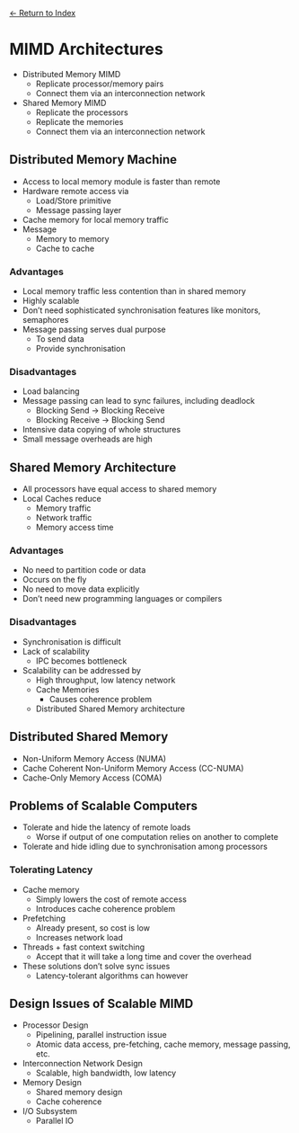 [← Return to Index](https://github.com/cjmlgrto/fit3143-notes/)

# MIMD Architectures
* Distributed Memory MIMD
	* Replicate processor/memory pairs
	* Connect them via an interconnection network
* Shared Memory MIMD
	* Replicate the processors
	* Replicate the memories
	* Connect them via an interconnection network

## Distributed Memory Machine
* Access to local memory module is faster than remote
* Hardware remote access via
	* Load/Store primitive
	* Message passing layer
* Cache memory for local memory traffic
* Message
	* Memory to memory
	* Cache to cache

### Advantages
* Local memory traffic less contention than in shared memory
* Highly scalable
* Don’t need sophisticated synchronisation features like monitors, semaphores
* Message passing serves dual purpose
	* To send data
	* Provide synchronisation

### Disadvantages
* Load balancing
* Message passing can lead to sync failures, including deadlock
	* Blocking Send → Blocking Receive
	* Blocking Receive → Blocking Send
* Intensive data copying of whole structures
* Small message overheads are high

## Shared Memory Architecture
* All processors have equal access to shared memory
* Local Caches reduce
	* Memory traffic
	* Network traffic
	* Memory access time

### Advantages
* No need to partition code or data
* Occurs on the fly
* No need to move data explicitly
* Don’t need new programming languages or compilers

### Disadvantages
* Synchronisation is difficult
* Lack of scalability
	* IPC becomes bottleneck
* Scalability can be addressed by
	* High throughput, low latency network
	* Cache Memories
		* Causes coherence problem
	* Distributed Shared Memory architecture

## Distributed Shared Memory
* Non-Uniform Memory Access (NUMA)
* Cache Coherent Non-Uniform Memory Access (CC-NUMA)
* Cache-Only Memory Access (COMA)

## Problems of Scalable Computers
* Tolerate and hide the latency of remote loads
	* Worse if output of one computation relies on another to complete
* Tolerate and hide idling due to synchronisation among processors

### Tolerating Latency
* Cache memory
	* Simply lowers the cost of remote access
	* Introduces cache coherence problem
* Prefetching
	* Already present, so cost is low
	* Increases network load
* Threads + fast context switching
	* Accept that it will take a long time and cover the overhead
* These solutions don’t solve sync issues
	* Latency-tolerant algorithms can however

## Design Issues of Scalable MIMD
* Processor Design
	* Pipelining, parallel instruction issue
	* Atomic data access, pre-fetching, cache memory, message passing, etc.
* Interconnection Network Design
	* Scalable, high bandwidth, low latency
* Memory Design
	* Shared memory design
	* Cache coherence
* I/O Subsystem
	* Parallel IO